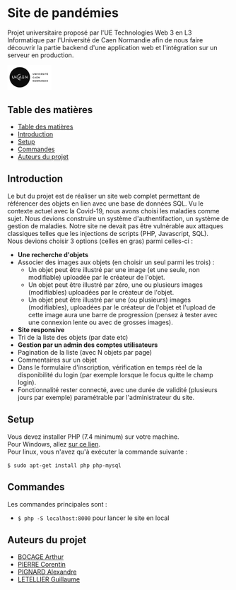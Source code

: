 # Site de pandémies

Projet universitaire proposé par l'UE Technologies Web 3 en L3 Informatique par l'Université de Caen Normandie afin de nous faire découvrir la partie backend d'une application web et l'intégration sur un serveur en production.

<img src="logo-UNICAEN.jpg" style="width: 100px;" />

## Table des matières

- [Table des matières](#table-des-matières)
- [Introduction](#introduction)
- [Setup](#setup)
- [Commandes](#commandes)
- [Auteurs du projet](#auteurs-du-projet)

## Introduction

Le but du projet est de réaliser un site web complet permettant de référencer des objets en lien avec une base de données SQL. Vu le contexte actuel avec la Covid-19, nous avons choisi les maladies comme sujet. Nous devions construire un système d'authentifaction, un système de gestion de maladies. Notre site ne devait pas être vulnérable aux attaques classiques telles que les injections de scripts (PHP, Javascript, SQL).<br>Nous devions choisir 3 options (celles en gras) parmi celles-ci :

- **Une recherche d'objets**
- Associer des images aux objets (en choisir un seul parmi les trois) :
  - Un objet peut être illustré par une image (et une seule, non modifiable) uploadée par le créateur de l'objet.
  - Un objet peut être illustré par zéro, une ou plusieurs images (modifiables) uploadées par le créateur de l'objet.
  - Un objet peut être illustré par une (ou plusieurs) images (modifiables), uploadées par le créateur de l'objet et l'upload de cette image aura une barre de progression (pensez à tester avec une connexion lente ou avec de grosses images).
- **Site responsive**
- Tri de la liste des objets (par date etc)
- **Gestion par un admin des comptes utilisateurs**
- Pagination de la liste (avec N objets par page)
- Commentaires sur un objet
- Dans le formulaire d'inscription, vérification en temps réel de la disponibilité du login (par exemple lorsque le focus quitte le champ login).
- Fonctionnalité rester connecté, avec une durée de validité (plusieurs jours par exemple) paramétrable par l'administrateur du site.

## Setup

Vous devez installer PHP (7.4 minimum) sur votre machine.<br>Pour Windows, allez [sur ce lien](https://www.php.net/manual/en/install.windows.php).<br>Pour linux, vous n'avez qu'à exécuter la commande suivante :

```shell
$ sudo apt-get install php php-mysql
```

## Commandes

Les commandes principales sont :

- `$ php -S localhost:8000` pour lancer le site en local

## Auteurs du projet

- [BOCAGE Arthur](https://github.com/TurluTwoD)
- [PIERRE Corentin](https://github.com/coco-ia)
- [PIGNARD Alexandre](https://github.com/Myrani)
- [LETELLIER Guillaume](https://github.com/Guigui14460)
